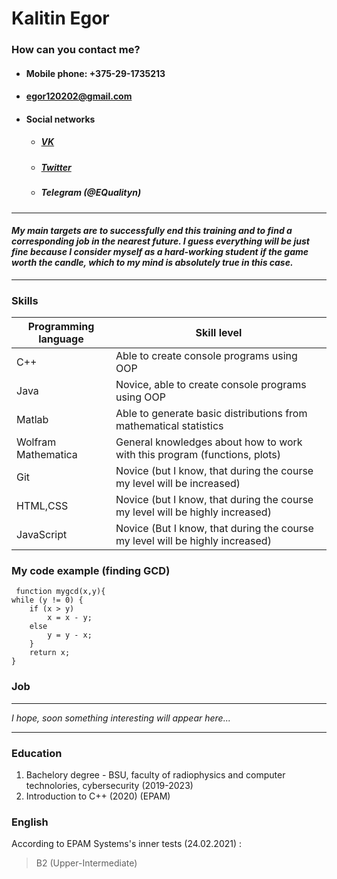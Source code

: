 # Kalitin Egor

### **How can you contact me?**

- #### Mobile phone: +375-29-1735213
- #### [egor120202@gmail.com](mailto:egor120202@gmail.com)
- #### Social networks
  - ##### [VK](https://vk.com/g0odkat)
  - ##### [Twitter](https://twitter.com/Egor63059442)
  - ##### Telegram (@EQualityn)

---

#### _My main targets are to successfully end this training and to find a corresponding job in the nearest future. I guess everything will be just fine because I consider myself as a hard-working student if the game worth the candle, which to my mind is absolutely true in this case._

---

### **Skills**

| Programming language | Skill level                                                                   |
| -------------------- | ----------------------------------------------------------------------------- |
| C++                  | Able to create console programs using OOP                                     |
| Java                 | Novice, able to create console programs using OOP                             |
| Matlab               | Able to generate basic distributions from mathematical statistics             |
| Wolfram Mathematica  | General knowledges about how to work with this program (functions, plots)     |
| Git                  | Novice (but I know, that during the course my level will be increased)        |
| HTML,CSS             | Novice (but I know, that during the course my level will be highly increased) |
| JavaScript           | Novice (But I know, that during the course my level will be highly increased) |

### **My code example (finding GCD)**

     function mygcd(x,y){
    while (y != 0) {
        if (x > y)
            x = x - y;
        else
            y = y - x;
        }
        return x;
    }

### **Job**

---

_I hope, soon something interesting will appear here..._

---

### **Education**

1. Bachelory degree - BSU, faculty of radiophysics and computer technolories, cybersecurity (2019-2023)
2. Introduction to C++ (2020) (EPAM)

### **English**

According to EPAM Systems's inner tests (24.02.2021) :

> B2 (Upper-Intermediate)
